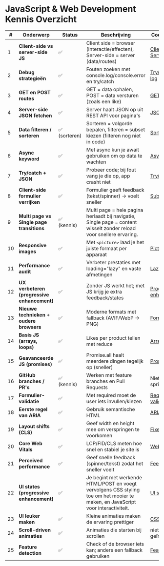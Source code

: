 # JavaScript & Web Development Kennis Overzicht

| # | Onderwerp | Status | Beschrijving | Code Voorbeeld |
|---|-----------|--------|--------------|-----------------|
| 1 | **Client-side vs server-side JS** | ✅ | Client side = browser (interactie/effecten), Server-side = server (data/routes) | [Client-side](https://github.com/fatimahilali/proof-of-concept-v2/blob/ba2dc475034a9098eb79a29a51c1ad90b879d8ea/views/partials/home.liquid#L430C1-L431C1) / [Server-side](https://github.com/fatimahilali/proof-of-concept-v2/blob/ba2dc475034a9098eb79a29a51c1ad90b879d8ea/server.js#L39C1-L40C1) |
| 2 | **Debug strategieën** | ✅ | Fouten zoeken met console.log/console.error en try/catch | [Try/catch](https://github.com/fatimahilali/proof-of-concept-v2/blob/ba2dc475034a9098eb79a29a51c1ad90b879d8ea/server.js#L40C3-L41C9) / [Error log](https://github.com/fatimahilali/proof-of-concept-v2/blob/ba2dc475034a9098eb79a29a51c1ad90b879d8ea/server.js#L72C3-L73C4) |
| 3 | **GET en POST routes** | ✅ | GET = data ophalen, POST = data versturen (zoals een like) | [GET](https://github.com/fatimahilali/proof-of-concept-v2/blob/ba2dc475034a9098eb79a29a51c1ad90b879d8ea/server.js#L39C1-L39C35) / [POST](https://github.com/fatimahilali/proof-of-concept-v2/blob/ba2dc475034a9098eb79a29a51c1ad90b879d8ea/server.js#L81C1-L82C1) |
| 4 | **Server-side JSON fetchen** | ✅ | Server haalt JSON op uit REST API voor pagina's | [JSON fetch](https://github.com/fatimahilali/proof-of-concept-v2/blob/ba2dc475034a9098eb79a29a51c1ad90b879d8ea/server.js#L42C7-L44C108) |
| 5 | **Data filteren / sorteren** | ✅ (sorteren) | Sorteren = volgorde bepalen, filteren = subset kiezen (filteren nog niet in code) | [Sort by ID](https://github.com/fatimahilali/proof-of-concept-v2/blob/ba2dc475034a9098eb79a29a51c1ad90b879d8ea/server.js#L43C96-L43C100) |
| 6 | **Async keyword** | ✅ | Met async kun je await gebruiken om op data te wachten | [Async route](https://github.com/fatimahilali/proof-of-concept-v2/blob/ba2dc475034a9098eb79a29a51c1ad90b879d8ea/server.js#L39C20-L39C24) |
| 7 | **Try/catch + JSON** | ✅ | Probeer code; bij fout vang je die op, app crasht niet | [Try/catch JSON](https://github.com/fatimahilali/proof-of-concept-v2/blob/ba2dc475034a9098eb79a29a51c1ad90b879d8ea/server.js#L40C3-L41C9) |
| 8 | **Client-side formulier verrijken** | ✅ | Formulier geeft feedback (tekst/spinner) → voelt sneller | [Submit script](https://github.com/fatimahilali/proof-of-concept-v2/blob/ba2dc475034a9098eb79a29a51c1ad90b879d8ea/views/partials/home.liquid#L430C1-L431C1) |
| 9 | **Multi page vs Single page transitions** | ✅ (kennis) | Multi page = hele pagina herlaadt bij navigatie, Single page = content wisselt zonder reload voor snellere ervaring. |
| 10 | **Responsive images** | ✅ | Met `<picture>` laad je het juiste formaat per apparaat | [Picture element](https://github.com/fatimahilali/proof-of-concept-v2/blob/ba2dc475034a9098eb79a29a51c1ad90b879d8ea/views/partials/home.liquid#L17) |
| 11 | **Performance audit** | ✅ | Verbeter prestaties met loading="lazy" en vaste afmetingen | [Lazy loading](https://github.com/fatimahilali/proof-of-concept-v2/blob/ba2dc475034a9098eb79a29a51c1ad90b879d8ea/views/partials/home.liquid#L331) |
| 12 | **UX verbeteren (progressive enhancement)** | ✅ | Zonder JS werkt het; met JS krijg je extra feedback/states | [Progressive enhancement](https://github.com/fatimahilali/proof-of-concept-v2/blob/ba2dc475034a9098eb79a29a51c1ad90b879d8ea/views/partials/home.liquid#L225C8-L228C22) |
| 13 | **Nieuwe technieken + oudere browsers** | ✅ | Moderne formats met fallback (AVIF/WebP → PNG) | [Format fallbacks](https://github.com/fatimahilali/proof-of-concept-v2/blob/ba2dc475034a9098eb79a29a51c1ad90b879d8ea/views/partials/home.liquid#L88C6-L101C16) |
| 14 | **Basis JS (arrays, loops)** | ✅ | Likes per product tellen met reduce | [Array reduce](https://github.com/fatimahilali/proof-of-concept-v2/blob/ba2dc475034a9098eb79a29a51c1ad90b879d8ea/server.js#L56C1-L61C7) |
| 15 | **Geavanceerde JS (promises)** | ✅ | Promise.all haalt meerdere dingen tegelijk op (sneller) | [Promise.all](https://github.com/fatimahilali/proof-of-concept-v2/blob/ba2dc475034a9098eb79a29a51c1ad90b879d8ea/server.js#L42C1-L43C1) |
| 16 | **GitHub branches / PR's** | ✅ (kennis) | Werken met feature branches en Pull Requests | Niet in deze sprint |
| 17 | **Formulier-validatie** | ✅ | Met required moet de user iets invullen/kiezen | [Required validation](https://github.com/fatimahilali/proof-of-concept-v2/blob/ba2dc475034a9098eb79a29a51c1ad90b879d8ea/views/partials/home.liquid#L184) |
| 18 | **Eerste regel van ARIA** | ✅ | Gebruik semantische HTML | [ARIA usage](https://github.com/fatimahilali/proof-of-concept-v2/blob/ba2dc475034a9098eb79a29a51c1ad90b879d8ea/views/partials/home.liquid#L2) |
| 19 | **Layout shifts (CLS)** | ✅ | Geef width en height mee om verspringen te voorkomen | [Fixed dimensions](https://github.com/fatimahilali/proof-of-concept-v2/blob/ba2dc475034a9098eb79a29a51c1ad90b879d8ea/views/partials/home.liquid#L98C10-L99C26) |
| 20 | **Core Web Vitals** | ✅ | LCP/FID/CLS meten hoe snel en stabiel je site is | [Web Vitals](https://github.com/fatimahilali/proof-of-concept-v2/blob/ba2dc475034a9098eb79a29a51c1ad90b879d8ea/views/partials/home.liquid#L330C6-L331C28) |
| 21 | **Perceived performance** | ✅ | Geef snelle feedback (spinner/tekst) zodat het sneller voelt | [Feedback UI](https://github.com/fatimahilali/proof-of-concept-v2/blob/ba2dc475034a9098eb79a29a51c1ad90b879d8ea/views/partials/home.liquid#L430C1-L431C1) |
| 22 | **UI states (progressive enhancement)** | ✅ |Je begint met werkende HTML/POST en voegt vervolgens CSS styling toe om het mooier te maken, en JavaScript voor interactiviteit. | [UI states CSS](https://github.com/fatimahilali/proof-of-concept-v2/blob/ba2dc475034a9098eb79a29a51c1ad90b879d8ea/public/assets/styles/like-button.css#L23C3-L61C3) |
| 23 | **UI leuker maken** | ✅ | Kleine animaties maken de ervaring prettiger | [CSS animaties](https://github.com/fatimahilali/proof-of-concept-v2/blob/ba2dc475034a9098eb79a29a51c1ad90b879d8ea/public/assets/styles/like-button.css#L73C2-L79C3) |
| 24 | **Scroll-driven animaties** | ✅ | Animaties die starten bij scrollen |  niet geïmplementeerd |
| 25 | **Feature detection** | ✅ | Check of de browser iets kan; anders een fallback gebruiken | [Feature detection](https://github.com/fatimahilali/proof-of-concept-v2/blob/ba2dc475034a9098eb79a29a51c1ad90b879d8ea/public/assets/styles/home.css#L80C1-L81C1) |
